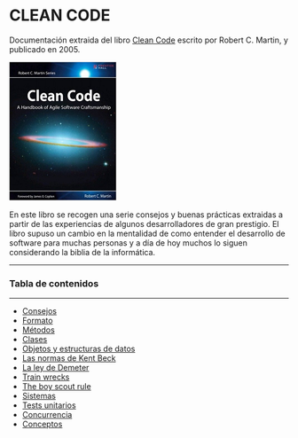 # CLEAN CODE

Documentación extraida del libro [Clean Code](https://www.amazon.com/Clean-Code-Handbook-Software-Craftsmanship/dp/0132350882) escrito por Robert C. Martin, y publicado en 2005.

![clean-code-book](./imagenes/clean-code-book.png)

En este libro se recogen una serie consejos y buenas prácticas extraidas a partir de las experiencias de algunos desarrolladores de gran prestigio.
El libro supuso un cambio en la mentalidad de como entender el desarrollo de software para muchas personas y a día de hoy muchos lo siguen considerando la biblia de la informática.

***
### Tabla de contenidos
***
- [Consejos](./Consejos)
- [Formato](./Formato)
- [Métodos](./Metodos)
- [Clases](./Clases)
- [Objetos y estructuras de datos](./ObjetosYEstructurasDeDatos)
- [Las normas de Kent Beck](./KentBecksRules)
- [La ley de Demeter](./LaLeyDeDemeter)
- [Train wrecks](./TrainWrecks)
- [The boy scout rule](./BoyScoutRule)
- [Sistemas](./Sistemas)
- [Tests unitarios](./TestsUnitarios)
- [Concurrencia](./Concurrencia)
- [Conceptos](./Conceptos)

